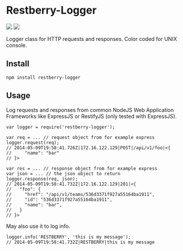 Restberry-Logger
================

[![](https://img.shields.io/npm/v/restberry-logger.svg)](https://www.npmjs.com/package/restberry-logger) [![](https://img.shields.io/npm/dm/restberry-logger.svg)](https://www.npmjs.com/package/restberry-logger)

Logger class for HTTP requests and responses. Color coded for UNIX console.

## Install

```
npm install restberry-logger
```

## Usage

Log requests and responses from common NodeJS Web Application
Frameworks like ExpressJS or RestifyJS (only tested with ExpressJS).

```
var logger = require('restberry-logger');

var req = ... // request object from for example express
logger.request(req);
// 2014-05-09T19:58:41.726Z|172.16.122.129|POST|/api/v1/foo|<{
//     "name": "bar"
// }>

var res = ... // response object from for example express
var json = ... // the json object to return
logger.response(req, json);
// 2014-05-09T19:58:41.732Z|172.16.122.129|201|<{
//   "foo": {
//     "href": "/api/v1/teams/536d3371f927a55164ba1911",
//     "id": "536d3371f927a55164ba1911",
//     "name": "bar",
//   }
// }>
```

May also use it to log info.

```
logger.info('RESTBERRY', 'this is my message');
// 2014-05-09T19:58:41.732Z|RESTBERRY|this is my message
```

